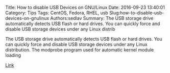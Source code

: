 Title: How to  disable USB Devices on GNU/Linux
Date: 2016-09-23 13:40:01
Category: Tips
Tags: CentOS, Fedora, RHEL, usb
Slug:how-to-disable-usb-devices-on-gnulinux
Authors:sedlav
Summary: The USB storage drive automatically detects USB flash or hard drives. You can quickly force and disable USB storage devices under any Linux distrib

> 
The USB storage drive automatically detects USB flash or hard drives. You can quickly force and disable USB storage devices under any Linux distribution. The modprobe program used for automatic kernel module loading

[Link](http://www.cyberciti.biz/faq/linux-disable-modprobe-loading-of-usb-storage-driver/)
